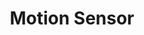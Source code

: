 ---
date_added: 2022-08-23
model: ZM-RT20
vendor: Tuya
title: Motion Sensor
category: sensor
supports: occupancy, battery
zigbeemodel: ['TS0202', '_TZ3000_msl6wxk9']
compatible: [deconz, z2m]
deconz: 5299
mlink: 
link: https://www.aliexpress.com/item/1005003606082802.html
link2: https://www.aliexpress.com/item/1005003661259185.html
---